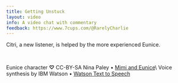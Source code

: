 ```yaml
---
title: Getting Unstuck
layout: video
info: A video chat with commentary
feedback: https://www.7cups.com/@RarelyCharlie
---
```

<script>video = {host: 'Y', id: 'wUCZVQL2VKE'}</script>

Citri, a new listener, is helped by the more experienced Eunice.

&nbsp;

Eunice character **♡** CC-BY-SA Nina Paley • [Mimi and Eunice](https://mimiandeunice.com)\\
Voice synthesis by IBM Watson • [Watson Text to Speech](https://www.ibm.com/cloud/watson-text-to-speech)
